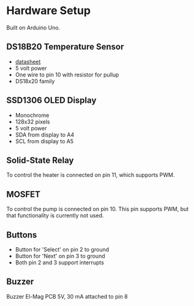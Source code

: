 Hardware Setup
==============

Built on Arduino Uno.


DS18B20 Temperature Sensor
--------------------------

- [datasheet](https://cdn.sparkfun.com/datasheets/Sensors/Temp/DS18B20.pdf)
- 5 volt power
- One wire to pin 10 with resistor for pullup
- DS18x20 family


SSD1306 OLED Display
--------------------

- Monochrome
- 128x32 pixels
- 5 volt power
- SDA from display to A4
- SCL from display to A5


Solid-State Relay
-----------------

To control the heater is connected on pin 11, which supports PWM.


MOSFET
------

To control the pump is connected on pin 10. This pin supports PWM, but
that functionality is currently not used.


Buttons
-------

- Button for 'Select' on pin 2 to ground
- Button for 'Next' on pin 3 to ground
- Both pin 2 and 3 support interrupts

Buzzer
------

Buzzer El-Mag PCB 5V, 30 mA attached to pin 8

